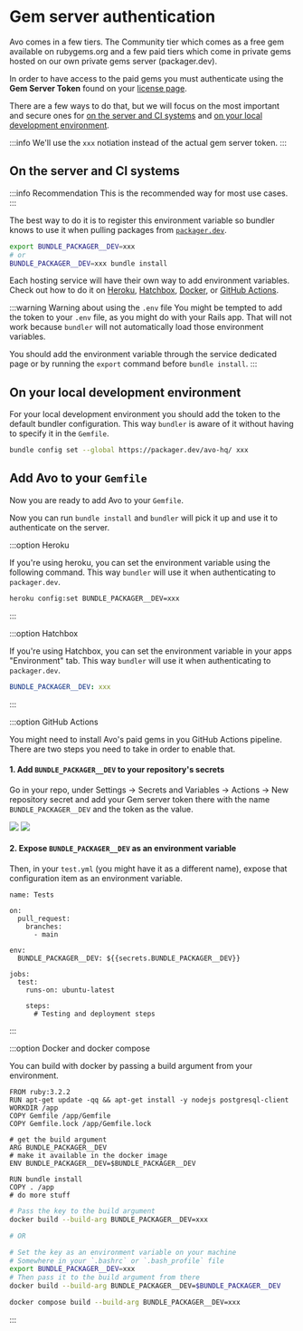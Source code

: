 # Gem server authentication

Avo comes in a few tiers. The Community tier which comes as a free gem available on rubygems.org and a few paid tiers which come in private gems hosted on our own private gems server (packager.dev).

In order to have access to the paid gems you must authenticate using the **Gem Server Token** found on your [license page](https://v3.avohq.io/licenses).

There are a few ways to do that, but we will focus on the most important and secure ones for [on the server and CI systems](#on-the-server-and-ci-systems) and [on your local development environment](#on-your-local-development-environment).

:::info
We'll use the `xxx` notiation instead of the actual gem server token.
:::

## On the server and CI systems

:::info Recommendation
This is the recommended way for most use cases.
:::

The best way to do it is to register this environment variable so bundler knows to use it when pulling packages from [`packager.dev`](https://packager.dev).

```bash
export BUNDLE_PACKAGER__DEV=xxx
# or
BUNDLE_PACKAGER__DEV=xxx bundle install
```

Each hosting service will have their own way to add environment variables. Check out how to do it on [Heroku](#Heroku), [Hatchbox](#Hatchbox), [Docker](#docker_and_docker_compose), or [GitHub Actions](#git_hub_actions).

:::warning Warning about using the `.env` file
You might be tempted to add the token to your `.env` file, as you might do with your Rails app.
That will not work because `bundler` will not automatically load those environment variables.

You should add the environment variable through the service dedicated page or by running the `export` command before `bundle install`.
:::

## On your local development environment

For your local development environment you should add the token to the default bundler configuration.
This way `bundler` is aware of it without having to specify it in the `Gemfile`.

```bash
bundle config set --global https://packager.dev/avo-hq/ xxx
```

## Add Avo to your `Gemfile`

Now you are ready to add Avo to your `Gemfile`.

<!-- @include: ./common/avo_in_gemfile.md-->

Now you can run `bundle install` and `bundler` will pick it up and use it to authenticate on the server.

:::option Heroku

If you're using heroku, you can set the environment variable using the following command. This way `bundler` will use it when authenticating to `packager.dev`.

```bash
heroku config:set BUNDLE_PACKAGER__DEV=xxx
```
:::

:::option Hatchbox

If you're using Hatchbox, you can set the environment variable in your apps "Environment" tab. This way `bundler` will use it when authenticating to `packager.dev`.

```yaml
BUNDLE_PACKAGER__DEV: xxx
```
:::

:::option GitHub Actions

You might need to install Avo's paid gems in you GitHub Actions pipeline. There are two steps you need to take in order to enable that.

#### 1. Add `BUNDLE_PACKAGER__DEV` to your repository's secrets

Go in your repo, under Settings -> Secrets and Variables -> Actions -> New repository secret and add your Gem server token there with the name `BUNDLE_PACKAGER__DEV` and the token as the value.

![](/assets/img/3_0/gem-server-authentication/github-actions.png)
![](/assets/img/3_0/gem-server-authentication/new-secret.png)

#### 2. Expose `BUNDLE_PACKAGER__DEV` as an environment variable

Then, in your `test.yml` (you might have it as a different name), expose that configuration item as an environment variable.

```yml{8-9}
name: Tests

on:
  pull_request:
    branches:
      - main

env:
  BUNDLE_PACKAGER__DEV: ${{secrets.BUNDLE_PACKAGER__DEV}}

jobs:
  test:
    runs-on: ubuntu-latest

    steps:
      # Testing and deployment steps
```
:::

:::option Docker and docker compose

You can build with docker by passing a build argument from your environment.

```dockerfile{8,10}
FROM ruby:3.2.2
RUN apt-get update -qq && apt-get install -y nodejs postgresql-client
WORKDIR /app
COPY Gemfile /app/Gemfile
COPY Gemfile.lock /app/Gemfile.lock

# get the build argument
ARG BUNDLE_PACKAGER__DEV
# make it available in the docker image
ENV BUNDLE_PACKAGER__DEV=$BUNDLE_PACKAGER__DEV

RUN bundle install
COPY . /app
# do more stuff
```

```bash
# Pass the key to the build argument
docker build --build-arg BUNDLE_PACKAGER__DEV=xxx

# OR

# Set the key as an environment variable on your machine
# Somewhere in your `.bashrc` or `.bash_profile` file
export BUNDLE_PACKAGER__DEV=xxx
# Then pass it to the build argument from there
docker build --build-arg BUNDLE_PACKAGER__DEV=$BUNDLE_PACKAGER__DEV
```

```bash
docker compose build --build-arg BUNDLE_PACKAGER__DEV=xxx
```
:::
